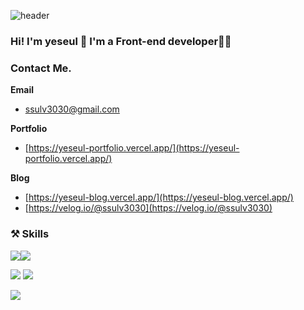  ![header](https://capsule-render.vercel.app/api?type=waving&color=gradient&height=300&section=header&text=YESEUL%20LEE&fontSize=90)
### Hi! I'm yeseul 👋 I'm a Front-end developer👩‍💻

### Contact Me.

**Email** 
- ssulv3030@gmail.com

**Portfolio**
- [https://yeseul-portfolio.vercel.app/](https://yeseul-portfolio.vercel.app/)

**Blog** 
- [https://yeseul-blog.vercel.app/](https://yeseul-blog.vercel.app/)
- [https://velog.io/@ssulv3030](https://velog.io/@ssulv3030)

### ⚒️ Skills

  <img src="https://img.shields.io/badge/JavaScript-F7DF1E?style=for-the-badge&logo=JavaScript&logoColor=white"><img src="https://img.shields.io/badge/TypeScript-3178C6?style=for-the-badge&logo=TypeScript&logoColor=white">

<img src="https://img.shields.io/badge/React-61DAFB?style=for-the-badge&logo=React&logoColor=white">  <img src="https://img.shields.io/badge/Next-000000?style=for-the-badge&logo=Next.js&logoColor=white">


  <img src="https://img.shields.io/badge/Git-F05032?style=for-the-badge&logo=Git&logoColor=white">




